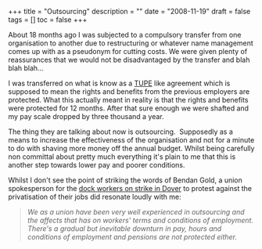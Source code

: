 +++
title = "Outsourcing"
description = ""
date = "2008-11-19"
draft = false
tags = []
toc = false
+++

About 18 months ago I was subjected to a compulsory transfer from one organisation to another due to restructuring  or whatever name management comes up with as a pseudonym for cutting costs. We were given plenty of reassurances that we would not be disadvantaged by the transfer and blah blah blah...

I was transferred on what is know as a [TUPE](https://www.tssa.org.uk/get-help/workplace-advice-britain/tupe) like agreement which is supposed to mean the rights and benefits from the previous employers are protected. What this actually meant in reality is that the rights and benefits were protected for 12 months. After that sure enough we were shafted and my pay scale dropped by three thousand a year.

The thing they are talking about now is outsourcing.  Supposedly as a means to increase the effectiveness of the organisation and not for a minute to do with shaving more money off the annual budget. Whilst being carefully non committal about pretty much everything it's plain to me that this is another step towards lower pay and poorer conditions.

Whilst I don't see the point of striking the words of Bendan Gold, a union spokesperson for the [dock workers on strike in Dover](http://news.bbc.co.uk/1/hi/england/kent/7737690.stm "BBC news") to protest against the privatisation of their jobs did resonate loudly with me:

> *We as a union have been very well experienced in outsourcing and the affects that has on workers' terms and conditions of employment. There's a gradual but inevitable downturn in pay, hours and conditions of employment and pensions are not protected either.*